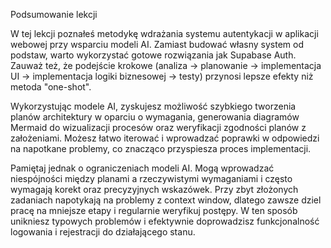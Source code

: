 Podsumowanie lekcji

W tej lekcji poznałeś metodykę wdrażania systemu autentykacji w aplikacji webowej przy wsparciu modeli AI. Zamiast budować własny system od podstaw, warto wykorzystać gotowe rozwiązania jak Supabase Auth. Zauważ też, że podejście krokowe (analiza → planowanie → implementacja UI → implementacja logiki biznesowej → testy) przynosi lepsze efekty niż metoda "one-shot". 

Wykorzystując modele AI, zyskujesz możliwość szybkiego tworzenia planów architektury w oparciu o wymagania, generowania diagramów Mermaid do wizualizacji procesów oraz weryfikacji zgodności planów z założeniami. Możesz łatwo iterować i wprowadzać poprawki w odpowiedzi na napotkane problemy, co znacząco przyspiesza proces implementacji.

Pamiętaj jednak o ograniczeniach modeli AI. Mogą wprowadzać niespójności między planami a rzeczywistymi wymaganiami i często wymagają korekt oraz precyzyjnych wskazówek. Przy zbyt złożonych zadaniach napotykają na problemy z context window, dlatego zawsze dziel pracę na mniejsze etapy i regularnie weryfikuj postępy. W ten sposób unikniesz typowych problemów i efektywnie doprowadzisz funkcjonalność logowania i rejestracji do działającego stanu.